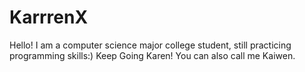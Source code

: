 # KarrrenX
Hello!
I am a computer science major college student, still practicing programming skills:)
Keep Going Karen! You can also call me Kaiwen.
